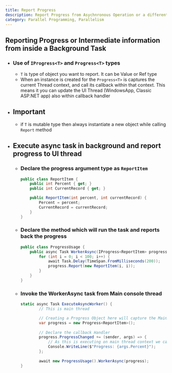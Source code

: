 ```yaml
---
title: Report Progress
description: Report Progress from Asychnronous Operation or a different thread
category: Parallel Programming, Parallelism
---
```


## Reporting Progress or Intermediate information from inside a Background Task
- ### Use of `IProgress<T>` and `Progress<T>` types
	- `T` is type of object you want to report. It can be Value or Ref type
	- When an instance is created for the `Progress<T>` is captures the current Thread context, and call its callback within that context. This means
	  it you can update the UI Thread (WindowsApp, Classic ASP.NET app) also within callback handler
- ## Important
	- if `T` is mutable type then always instantiate a new object while calling `Report` method
	
- ## Execute async task in background and report progress to UI thread
  - ### Declare the progress argument type as `ReportItem`
	```csharp
    public class ReportItem {
        public int Percent { get; }
        public int CurrentRecord { get; }

        public ReportItem(int percent, int currentRecord) {
            Percent = percent;
            CurrentRecord = currentRecord;
        }
    }
    ```
  - ### Declare the method which will run the task and reports back the progress
    ```csharp
    public class ProgressUsage {
        public async Task WorkerAsync(IProgress<ReportItem> progress = null) {
            for (int i = 0; i < 100; i++) {
                await Task.Delay(TimeSpan.FromMilliseconds(200));
                progress.Report(new ReportItem(i, i));
            }
        }
    }
	```
  - ### Invoke the WorkerAsync task from Main console thread
	```csharp
    static async Task ExecuteAsyncWorker() {
            // This is main thread

            // Creating a Progress Object here will capture the Main thread Context
            var progress = new Progress<ReportItem>();
 
            // Declare the callback Handler
            progress.ProgressChanged += (sender, args) => {
                // As this is executing on main thread context we can leverage Console which is on UI thread
                Console.WriteLine($"Progress: {args.Percent}");
            };
            
            await new ProgressUsage().WorkerAsync(progress);
    } 
	```

